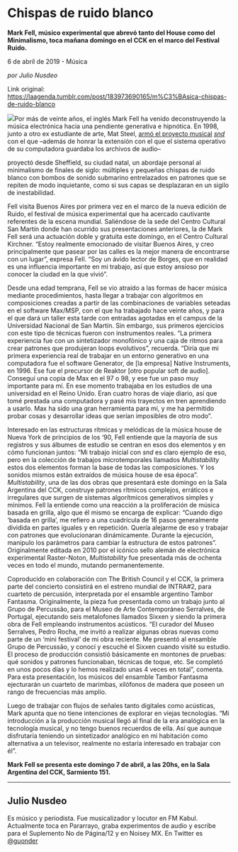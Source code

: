 # Chispas de ruido blanco

**Mark Fell, músico experimental que abrevó tanto del House como del Minimalismo, toca mañana domingo en el CCK en el marco del Festival Ruido.**

6 de abril de 2019 - Música

_por Julio Nusdeo_

Link original: https://laagenda.tumblr.com/post/183973690165/m%C3%BAsica-chispas-de-ruido-blanco

![](https://64.media.tumblr.com/d70c453f88cbb94783e6d6872558d2b4/54dd0e4838b020dc-75/s500x750/1d5aa90072d9b52ea442b0f7f785b2d2f552b007.jpg)Por más de veinte
años, el inglés Mark Fell ha venido deconstruyendo la música electrónica hacia
una pendiente generativa e hipnótica. En 1998, junto a otro ex estudiante de
arte, Mat Steel, [armó el proyecto musical](https://www.youtube.com/watch?v=yX8INShBSGY)   *[snd](https://www.youtube.com/watch?v=yX8INShBSGY)*  con el que –además de honrar la extensión con el que el sistema operativo de
su computadora guardaba los archivos de audio–

 proyectó desde Sheffield, su
ciudad natal, un abordaje personal al minimalismo de finales de siglo:
múltiples y pequeñas chispas de ruido blanco con bombos de sonido submarino
entrelazados en patrones que se repiten de modo inquietante, como si sus capas
se desplazaran en un sigilo de inestabilidad. 

Fell visita
Buenos Aires por primera vez en el marco de la nueva edición de Ruido, el festival de música
experimental que ha acercado cautivante referentes de la escena mundial.
Saliéndose de la sede del Centro Cultural San Martín donde han ocurrido sus
presentaciones anteriores, la de Mark Fell será una actuación doble y gratuita
este domingo, en el Centro Cultural Kirchner. “Estoy realmente emocionado de
visitar Buenos Aires, y creo principalmente que pasear por las calles es la
mejor manera de encontrarse con un lugar”, expresa Fell. “Soy un ávido lector
de Borges, que en realidad es una influencia importante en mi trabajo, así que
estoy ansioso por conocer la ciudad en la que vivió”.  


Desde una edad temprana, Fell se vio atraído a las formas de hacer música mediante procedimientos, hasta llegar a
trabajar con algoritmos en composiciones creadas a partir de las combinaciones
de variables seteadas en el software Max/MSP, con el que ha trabajado hace
veinte años, y para el que dará un taller esta tarde con entradas agotadas en
el campus de la Universidad Nacional de San Martín. Sin embargo, sus primeros
ejercicios con este tipo de técnicas fueron con instrumentos reales. “La
primera experiencia fue con un sintetizador monofónico y una caja de ritmos
para crear patrones que produjeran loops evolutivos”, recuerda. “Diría que mi
primera experiencia real de trabajar en un entorno generativo en una
computadora fue el software Generator, de [la empresa] Native Instruments, en
1996. Ese fue el precursor de Reaktor [otro popular soft de audio]. Conseguí
una copia de Max en el 97 o 98, y ese fue un paso muy importante para mí. En
ese momento trabajaba en los estudios de una universidad en el Reino Unido.
Eran cuatro horas de viaje diario, así que tomé prestada una computadora y pasé
mis trayectos en tren aprendiendo a usarlo. Max ha sido una gran herramienta
para mí, y me ha permitido probar cosas y desarrollar ideas que serían
imposibles de otro modo”.



Interesado en las estructuras
rítmicas y melódicas de la música house de Nueva York de principios de los ‘90,
Fell entiende que la mayoría
de sus registros y sus álbumes de estudio se centran en esos dos elementos y en
cómo funcionan juntos: “Mi trabajo inicial con *snd* es claro ejemplo de eso, pero en la colección de trabajos microtemporales
llamados *Multistability* estos dos elementos forman la base de todas las composiciones. Y los
sonidos mismos están extraídos de música house de esa época”. *Multistability*, una de las dos obras
que presentará este domingo en la Sala Argentina del CCK, construye patrones
rítmicos complejos, erráticos e irregulares que surgen de sistemas algorítmicos
generativos simples y mínimos. Fell la entiende como una reacción a la
proliferación de música basada en grilla, algo que él mismo se encarga de explicar:
“Cuando digo ‘basada en grilla’, me refiero a una cuadrícula de 16 pasos
generalmente dividida en partes iguales y en repetición. Quería alejarme de eso
y trabajar con patrones que evolucionaran dinámicamente. Durante la ejecución,
manipulo los parámetros para cambiar la estructura de estos patrones”.
Originalmente editada en 2010 por el icónico sello alemán de electrónica
experimental Raster-Noton, *Multistability* fue presentada más de ochenta veces
en todo el mundo, mutando permanentemente.

Coproducido en colaboración con The
British Council y el CCK, la primera parte del concierto consistirá en el
estreno mundial de INTRA#2, para cuarteto de percusión, interpretada por el
ensamble argentino Tambor Fantasma. Originalmente, la pieza fue presentada como
un trabajo junto al Grupo de Percussão, para el Museo de Arte Contemporáneo
Serralves, de Portugal, ejecutando seis metalofones llamados Sixxen y siendo la
primera obra de Fell empleando instrumentos acústicos. “El curador del Museo
Serralves, Pedro Rocha, me invitó a realizar algunas obras nuevas como parte de
un ‘mini festival’ de mi obra reciente. Me presentó al ensamble Grupo de
Percussão, y conocí y escuché el Sixxen cuando visité su estudio. El proceso de
producción consistió básicamente en montones de pruebas: qué sonidos y patrones
funcionaban, técnicas de toque, etc. Se completó en unos pocos días y lo hemos
realizado unas 4 veces en total”, comenta. Para esta presentación, los músicos
del ensamble Tambor Fantasma ejecturarán un cuarteto de marimbas, xilófonos de
madera que poseen un rango de frecuencias más amplio. 

Luego de trabajar con flujos de señales tanto
digitales como acústicas, Mark apunta que no tiene intenciones de explorar en
viejas tecnologías. “Mi introducción a la producción musical llegó al final de
la era analógica en la tecnología musical, y no tengo buenos recuerdos de ella.
Así que aunque disfrutaría teniendo un sintetizador analógico en mi habitación
como alternativa a un televisor, realmente no estaría interesado en trabajar
con él”. 

**Mark Fell se presenta este domingo 7 de abril, a las 20hs, en
la Sala Argentina del CCK, Sarmiento 151.**



---

 Julio Nusdeo
-------------

 Es músico y periodista. Fue musicalizador y locutor en FM Kabul. Actualmente toca en Pararrayo, graba experimentos de audio y escribe para el Suplemento No de Página/12 y en Noisey MX. En Twitter es [@guonder](https://twitter.com/guonder) 

